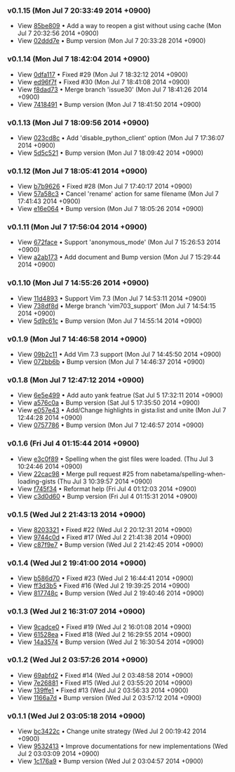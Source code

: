 ### v0.1.15 (Mon Jul 7 20:33:49 2014 +0900)

- View [85be809](https://github.com/lambdalisue/vim-gista/commit/85be809bbd954dae4ba99ad607ad045d1d1e527a) &bull; Add a way to reopen a gist without using cache (Mon Jul 7 20:32:56 2014 +0900)
- View [02ddd7e](https://github.com/lambdalisue/vim-gista/commit/02ddd7e12e913bf7b3dec8546547805fe8a4525c) &bull; Bump version (Mon Jul 7 20:33:28 2014 +0900)

### v0.1.14 (Mon Jul 7 18:42:04 2014 +0900)

- View [0dfa117](https://github.com/lambdalisue/vim-gista/commit/0dfa11777ea235df695bb7e1674eec296f5cb8be) &bull; Fixed #29 (Mon Jul 7 18:32:12 2014 +0900)
- View [ed96f7f](https://github.com/lambdalisue/vim-gista/commit/ed96f7faa0e1079a78c8bb60f74111d1e547d2f2) &bull; Fixed #30 (Mon Jul 7 18:41:08 2014 +0900)
- View [f8dad73](https://github.com/lambdalisue/vim-gista/commit/f8dad7386e11d0f440cf0bdf75ea77f538ee6773) &bull; Merge branch 'issue30' (Mon Jul 7 18:41:26 2014 +0900)
- View [7418491](https://github.com/lambdalisue/vim-gista/commit/741849115d0d51c3e476b30f7d2e694bf7e82ebc) &bull; Bump version (Mon Jul 7 18:41:50 2014 +0900)

### v0.1.13 (Mon Jul 7 18:09:56 2014 +0900)

- View [023cd8c](https://github.com/lambdalisue/vim-gista/commit/023cd8c3a8687197e44239d7d280fd651ca38877) &bull; Add 'disable_python_client' option (Mon Jul 7 17:36:07 2014 +0900)
- View [5d5c521](https://github.com/lambdalisue/vim-gista/commit/5d5c521a77d5708b0d172305559369b798d31084) &bull; Bump version (Mon Jul 7 18:09:42 2014 +0900)

### v0.1.12 (Mon Jul 7 18:05:41 2014 +0900)

- View [b7b9626](https://github.com/lambdalisue/vim-gista/commit/b7b9626ac0e35e7945e42ddf2c56770153fabf22) &bull; Fixed #28 (Mon Jul 7 17:40:17 2014 +0900)
- View [57a58c3](https://github.com/lambdalisue/vim-gista/commit/57a58c3c6cb98ee8644c410a95bf54055e2cbe45) &bull; Cancel 'rename' action for same filename (Mon Jul 7 17:41:43 2014 +0900)
- View [e16e064](https://github.com/lambdalisue/vim-gista/commit/e16e064995b33d57b81d75e8fe03c90f1bf7dcd6) &bull; Bump version (Mon Jul 7 18:05:26 2014 +0900)

### v0.1.11 (Mon Jul 7 17:56:04 2014 +0900)

- View [672face](https://github.com/lambdalisue/vim-gista/commit/672face77da9ead85c7c574f1d05f57614800793) &bull; Support 'anonymous_mode' (Mon Jul 7 15:26:53 2014 +0900)
- View [a2ab173](https://github.com/lambdalisue/vim-gista/commit/a2ab173d9070d2268e02981c918cedfc2ac90188) &bull; Add document and Bump version (Mon Jul 7 15:29:44 2014 +0900)

### v0.1.10 (Mon Jul 7 14:55:26 2014 +0900)

- View [11d4893](https://github.com/lambdalisue/vim-gista/commit/11d489319e52398509b7289edc6c984bd9c813b7) &bull; Support Vim 7.3 (Mon Jul 7 14:53:11 2014 +0900)
- View [738df8d](https://github.com/lambdalisue/vim-gista/commit/738df8dd1aff2f2c601c2bc94e64b9cc122bf77b) &bull; Merge branch 'vim703_support' (Mon Jul 7 14:54:15 2014 +0900)
- View [5d9c61c](https://github.com/lambdalisue/vim-gista/commit/5d9c61c0b25c5c41526020d94480978dde62c648) &bull; Bump version (Mon Jul 7 14:55:14 2014 +0900)

### v0.1.9 (Mon Jul 7 14:46:58 2014 +0900)

- View [09b2c11](https://github.com/lambdalisue/vim-gista/commit/09b2c11c7c9e0f595ebc4819989fabcfa1bc29db) &bull; Add Vim 7.3 support (Mon Jul 7 14:45:50 2014 +0900)
- View [072bb6b](https://github.com/lambdalisue/vim-gista/commit/072bb6bf030568f60175133416ad2ea676920f70) &bull; Bump version (Mon Jul 7 14:46:37 2014 +0900)

### v0.1.8 (Mon Jul 7 12:47:12 2014 +0900)

- View [6e5e499](https://github.com/lambdalisue/vim-gista/commit/6e5e499bed20e2d1068f9dd06fa87c79afb559fd) &bull; Add auto yank featrue (Sat Jul 5 17:32:11 2014 +0900)
- View [a576c0a](https://github.com/lambdalisue/vim-gista/commit/a576c0a7e2600b6cdf8ec7afa3d65bb7e5162cc7) &bull; Bump version (Sat Jul 5 17:35:50 2014 +0900)
- View [e057e43](https://github.com/lambdalisue/vim-gista/commit/e057e438effa93f56208251d967dc9359de76b5d) &bull; Add/Change highlights in gista:list and unite (Mon Jul 7 12:44:28 2014 +0900)
- View [0757786](https://github.com/lambdalisue/vim-gista/commit/075778614d3327e66e6bc55bee0ce39998eaa42f) &bull; Bump version (Mon Jul 7 12:46:57 2014 +0900)

### v0.1.6 (Fri Jul 4 01:15:44 2014 +0900)

- View [e3c0f89](https://github.com/lambdalisue/vim-gista/commit/e3c0f89d8f56f5f8f57676c5779a2c33815979cf) &bull; Spelling when the gist files were loaded. (Thu Jul 3 10:24:46 2014 +0900)
- View [22cac98](https://github.com/lambdalisue/vim-gista/commit/22cac98fe52b87d41add4af931a6635dcfec2ea9) &bull; Merge pull request #25 from nabetama/spelling-when-loading-gists (Thu Jul 3 10:39:57 2014 +0900)
- View [f745f34](https://github.com/lambdalisue/vim-gista/commit/f745f340664c8acf9ade6d861dfe9767aaee8993) &bull; Reformat help (Fri Jul 4 01:12:03 2014 +0900)
- View [c3d0d60](https://github.com/lambdalisue/vim-gista/commit/c3d0d60fa87d92bc6f93826c169401166552df12) &bull; Bump version (Fri Jul 4 01:15:31 2014 +0900)

### v0.1.5 (Wed Jul 2 21:43:13 2014 +0900)

- View [8203321](https://github.com/lambdalisue/vim-gista/commit/8203321181d681cbb8bfd619b9d9f1d96ce87305) &bull; Fixed #22 (Wed Jul 2 20:12:31 2014 +0900)
- View [9744c0d](https://github.com/lambdalisue/vim-gista/commit/9744c0db6be3a21f652eb399779c7000de8b684b) &bull; Fixed #17 (Wed Jul 2 21:41:38 2014 +0900)
- View [c87f9e7](https://github.com/lambdalisue/vim-gista/commit/c87f9e73e158100514fa5a764a75c0f5dce1e9b5) &bull; Bump version (Wed Jul 2 21:42:45 2014 +0900)

### v0.1.4 (Wed Jul 2 19:41:00 2014 +0900)

- View [b586d70](https://github.com/lambdalisue/vim-gista/commit/b586d705a877f95f6d3f6414ef29d706d4736aba) &bull; Fixed #23 (Wed Jul 2 16:44:41 2014 +0900)
- View [ff3d3b5](https://github.com/lambdalisue/vim-gista/commit/ff3d3b5fd5f9654b033456a5d3711fd14363de50) &bull; Fixed #16 (Wed Jul 2 19:39:25 2014 +0900)
- View [817748c](https://github.com/lambdalisue/vim-gista/commit/817748c49174569e529df393bf3f18641ac6a9d9) &bull; Bump version (Wed Jul 2 19:40:46 2014 +0900)

### v0.1.3 (Wed Jul 2 16:31:07 2014 +0900)

- View [9cadce0](https://github.com/lambdalisue/vim-gista/commit/9cadce03bc884ca9e65d355c5a705b1299addac3) &bull; Fixed #19 (Wed Jul 2 16:01:08 2014 +0900)
- View [61528ea](https://github.com/lambdalisue/vim-gista/commit/61528eac1b5be3795c12fbb3f8b8d8ca3a0e1665) &bull; Fixed #18 (Wed Jul 2 16:29:55 2014 +0900)
- View [14a3574](https://github.com/lambdalisue/vim-gista/commit/14a357413bafe3ebf58873b24f3cccedc8e53f9a) &bull; Bump version (Wed Jul 2 16:30:54 2014 +0900)

### v0.1.2 (Wed Jul 2 03:57:26 2014 +0900)

- View [69abfd2](https://github.com/lambdalisue/vim-gista/commit/69abfd264b0a85c4c54cd04d2a99e943248a8513) &bull; Fixed #14 (Wed Jul 2 03:48:58 2014 +0900)
- View [7e26881](https://github.com/lambdalisue/vim-gista/commit/7e26881f8071973924fbf762db86faf81f3fc697) &bull; Fixed #15 (Wed Jul 2 03:55:20 2014 +0900)
- View [139ffe1](https://github.com/lambdalisue/vim-gista/commit/139ffe1b97ba96f415125c7c887b67d723dfc225) &bull; Fixed #13 (Wed Jul 2 03:56:33 2014 +0900)
- View [1166a7d](https://github.com/lambdalisue/vim-gista/commit/1166a7d9a619549c4f3aa0f30419cc2c001102f1) &bull; Bump version (Wed Jul 2 03:57:12 2014 +0900)

### v0.1.1 (Wed Jul 2 03:05:18 2014 +0900)

- View [bc3422c](https://github.com/lambdalisue/vim-gista/commit/bc3422c8908cd1d75ce5a324241db296ae5a1458) &bull; Change unite strategy (Wed Jul 2 00:19:42 2014 +0900)
- View [9532413](https://github.com/lambdalisue/vim-gista/commit/95324138acd6182af7a3e9f8c371ff9a5dd8372c) &bull; Improve documentations for new implementations (Wed Jul 2 03:03:09 2014 +0900)
- View [1c176a9](https://github.com/lambdalisue/vim-gista/commit/1c176a9bbc02519f14aa85f44182e913996822e6) &bull; Bump version (Wed Jul 2 03:04:57 2014 +0900)


